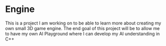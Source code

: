 # Engine
 
This is a project I am working on to be able to learn more about creating my own small 3D game engine. The end goal of this project will be to allow me to have my own AI Playground where I can develop my AI understanding in C++
